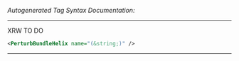 _Autogenerated Tag Syntax Documentation:_

---
XRW TO DO

```xml
<PerturbBundleHelix name="(&string;)" />
```



---
